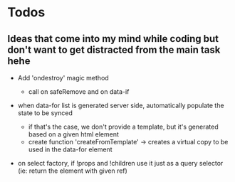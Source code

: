 # Todos
## Ideas that come into my mind while coding but don't want to get distracted from the main task hehe

- Add 'ondestroy' magic method
    - call on safeRemove and on data-if

- when data-for list is generated server side, automatically populate the state to be synced
    - if that's the case, we don't provide a template, but it's generated based on a given html element
    - create function 'createFromTemplate' -> creates a virtual copy to be used in the data-for element

- on select factory, if !props and !children use it just as a query selector (ie: return the element with given ref)